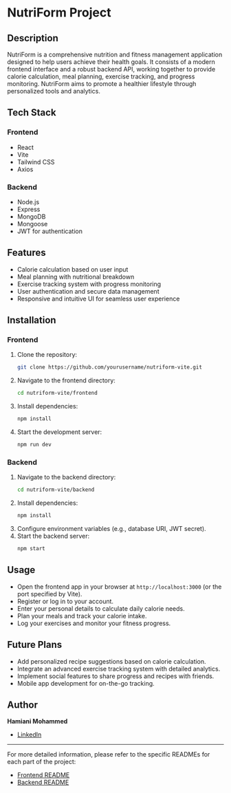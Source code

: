 # NutriForm Project

## Description
NutriForm is a comprehensive nutrition and fitness management application designed to help users achieve their health goals. It consists of a modern frontend interface and a robust backend API, working together to provide calorie calculation, meal planning, exercise tracking, and progress monitoring. NutriForm aims to promote a healthier lifestyle through personalized tools and analytics.

## Tech Stack

### Frontend
- React
- Vite
- Tailwind CSS
- Axios

### Backend
- Node.js
- Express
- MongoDB
- Mongoose
- JWT for authentication

## Features
- Calorie calculation based on user input
- Meal planning with nutritional breakdown
- Exercise tracking system with progress monitoring
- User authentication and secure data management
- Responsive and intuitive UI for seamless user experience

## Installation

### Frontend
1. Clone the repository:
   ```bash
   git clone https://github.com/yourusername/nutriform-vite.git
   ```
2. Navigate to the frontend directory:
   ```bash
   cd nutriform-vite/frontend
   ```
3. Install dependencies:
   ```bash
   npm install
   ```
4. Start the development server:
   ```bash
   npm run dev
   ```

### Backend
1. Navigate to the backend directory:
   ```bash
   cd nutriform-vite/backend
   ```
2. Install dependencies:
   ```bash
   npm install
   ```
3. Configure environment variables (e.g., database URI, JWT secret).
4. Start the backend server:
   ```bash
   npm start
   ```

## Usage
- Open the frontend app in your browser at `http://localhost:3000` (or the port specified by Vite).
- Register or log in to your account.
- Enter your personal details to calculate daily calorie needs.
- Plan your meals and track your calorie intake.
- Log your exercises and monitor your fitness progress.

## Future Plans
- Add personalized recipe suggestions based on calorie calculation.
- Integrate an advanced exercise tracking system with detailed analytics.
- Implement social features to share progress and recipes with friends.
- Mobile app development for on-the-go tracking.

## Author
**Hamiani Mohammed**

- [LinkedIn](https://www.linkedin.com/in/mohammed-hamiani-461561243)

---

For more detailed information, please refer to the specific READMEs for each part of the project:

- [Frontend README](./frontend/README.md)
- [Backend README](./backend/README.md)
